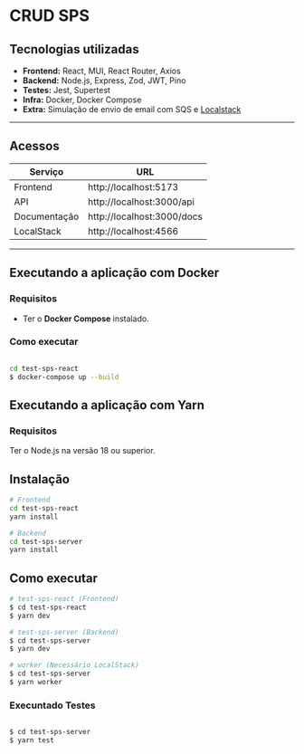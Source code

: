 # CRUD SPS

## Tecnologias utilizadas

- **Frontend:** React, MUI, React Router, Axios
- **Backend:** Node.js, Express, Zod, JWT, Pino
- **Testes:** Jest, Supertest
- **Infra:** Docker, Docker Compose
- **Extra:** Simulação de envio de email com SQS e [Localstack](https://www.localstack.cloud/)

---

## Acessos
| Serviço      | URL                          |
|--------------|------------------------------|
| Frontend     | http://localhost:5173         |
| API          | http://localhost:3000/api     |
| Documentação | http://localhost:3000/docs    |
| LocalStack   | http://localhost:4566         |

---

## Executando a aplicação com Docker
### Requisitos
- Ter o **Docker Compose** instalado.

### Como executar
```bash

cd test-sps-react
$ docker-compose up --build
```
##
## Executando a aplicação com Yarn
### Requisitos
Ter o Node.js na versão 18 ou superior.

## Instalação

```bash
# Frontend
cd test-sps-react
yarn install

# Backend
cd test-sps-server
yarn install

```

## Como executar

```bash
# test-sps-react (Frontend)
$ cd test-sps-react
$ yarn dev

# test-sps-server (Backend)
$ cd test-sps-server
$ yarn dev

# worker (Necessário LocalStack)
$ cd test-sps-server
$ yarn worker 
```

### Execuntado Testes

```bash

$ cd test-sps-server
$ yarn test
```